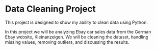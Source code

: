 # Data Cleaning Project
This project is designed to show my ability to clean data using Python. 

In this project we will be analyzing Ebay car sales data from the German Ebay website, Kleinanzeigen. We will be cleaning the dataset, handling missing values, removing outliers, and discussing the results.
